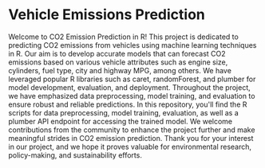 # Vehicle Emissions Prediction
Welcome to CO2 Emission Prediction in R! This project is dedicated to predicting CO2 emissions from vehicles using machine learning techniques in R. Our aim is to develop accurate models that can forecast CO2 emissions based on various vehicle attributes such as engine size, cylinders, fuel type, city and highway MPG, among others. We have leveraged popular R libraries such as caret, randomForest, and plumber for model development, evaluation, and deployment. Throughout the project, we have emphasized data preprocessing, model training, and evaluation to ensure robust and reliable predictions. In this repository, you'll find the R scripts for data preprocessing, model training, evaluation, as well as a plumber API endpoint for accessing the trained model. We welcome contributions from the community to enhance the project further and make meaningful strides in CO2 emission prediction. Thank you for your interest in our project, and we hope it proves valuable for environmental research, policy-making, and sustainability efforts.
